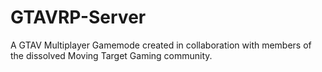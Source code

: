# GTAVRP-Server
A GTAV Multiplayer Gamemode created in collaboration with members of the dissolved Moving Target Gaming community.
